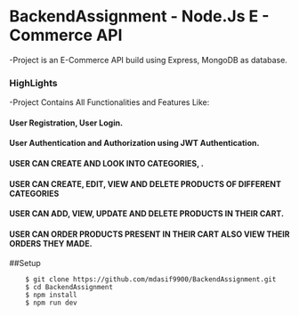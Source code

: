 # BackendAssignment - Node.Js E - Commerce API
-Project is an E-Commerce API build using Express, MongoDB as database.

### HighLights 
-Project Contains All Functionalities and Features Like:
#### User Registration, User Login.
#### User Authentication and Authorization using JWT Authentication.
#### USER CAN CREATE AND LOOK INTO CATEGORIES, .
#### USER CAN CREATE, EDIT, VIEW AND DELETE PRODUCTS OF DIFFERENT CATEGORIES
#### USER CAN ADD, VIEW, UPDATE AND DELETE PRODUCTS IN THEIR CART.
#### USER CAN ORDER PRODUCTS PRESENT IN THEIR CART ALSO VIEW THEIR ORDERS THEY MADE.

##Setup

```
    $ git clone https://github.com/mdasif9900/BackendAssignment.git
    $ cd BackendAssignment
    $ npm install
    $ npm run dev

```